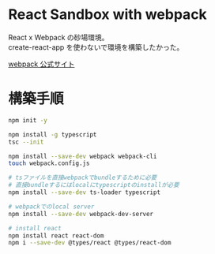 # React Sandbox with webpack

React x Webpack の砂場環境。<br>
create-react-app を使わないで環境を構築したかった。<br>

[webpack 公式サイト](https://webpack.js.org/)

# 構築手順

```bash
npm init -y

npm install -g typescript
tsc --init

npm install --save-dev webpack webpack-cli
touch webpack.config.js

# tsファイルを直接webpackでbundleするために必要
# 直接bundleするにはlocalにtypescriptのinstallが必要
npm install --save-dev ts-loader typescript

# webpackでのlocal server
npm install --save-dev webpack-dev-server

# install react
npm install react react-dom
npm i --save-dev @types/react @types/react-dom
```
